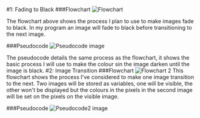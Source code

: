 #1: Fading to Black
###Flowchart
![Flowchart](http://i63.tinypic.com/x4m99s.png)

The flowchart above shows the process I plan to use to make images fade to black. In my program an image will fade to black before transitioning  to the next image. 

###Pseudocode
![Pseudocode image](http://i64.tinypic.com/2s8mpw6.png)

The pseudocode details the same process as the flowchart, it shows the basic process I will use to make the colour sin the image darken until the image is black.
#2: Image Transition
###Flowchart
![Flowchart 2](http://i68.tinypic.com/339rb7b.png)
This flowchart shows the process I've considered to make one image transition to the next. Two images will be stored as variables, one will be visible, the other won't be displayed but the colours in the pixels in the second image will be set on the pixels on the visible image.

###Pseudocode
![Pseudocode2 image](http://i67.tinypic.com/2znwy2e.png)

